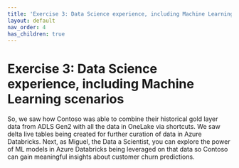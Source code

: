 ```yaml
---
title: 'Exercise 3: Data Science experience, including Machine Learning scenarios'
layout: default
nav_order: 4
has_children: true
---
```


# Exercise 3: Data Science experience, including Machine Learning scenarios

So, we saw how Contoso was able to combine their historical gold layer data from ADLS Gen2 with all the data in OneLake via shortcuts.  We saw delta live tables being created for further curation of data in Azure Databricks. Next, as Miguel, the Data a Scientist, you can explore the power of ML models in Azure Databricks being leveraged on that data so Contoso can gain meaningful insights about customer churn predictions. 
